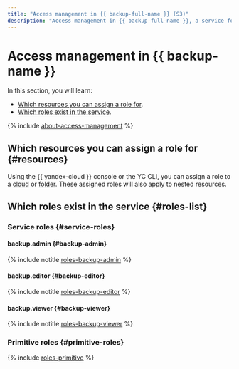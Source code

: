 ```yaml
---
title: "Access management in {{ backup-full-name }} (S3)"
description: "Access management in {{ backup-full-name }}, a service for backing up data in {{ yandex-cloud }}. This section describes the resources for which you can assign a role and the roles existing in the service."
---
```


# Access management in {{ backup-name }}

In this section, you will learn:

* [Which resources you can assign a role for](#resources).
* [Which roles exist in the service](#roles-list).

{% include [about-access-management](../../_includes/iam/about-access-management.md) %}

## Which resources you can assign a role for {#resources}

Using the {{ yandex-cloud }} console or the YC CLI, you can assign a role to a [cloud](../../resource-manager/concepts/resources-hierarchy.md#cloud) or [folder](../../resource-manager/concepts/resources-hierarchy.md#folder). These assigned roles will also apply to nested resources.

## Which roles exist in the service {#roles-list}

### Service roles {#service-roles}

#### backup.admin {#backup-admin}

{% include notitle [roles-backup-admin](../../_includes/roles-backup-admin.md) %}

#### backup.editor {#backup-editor}

{% include notitle [roles-backup-editor](../../_includes/roles-backup-editor.md) %}

#### backup.viewer {#backup-viewer}

{% include notitle [roles-backup-viewer](../../_includes/roles-backup-viewer.md) %}

### Primitive roles {#primitive-roles}

{% include [roles-primitive](../../_includes/roles-primitive.md) %}
